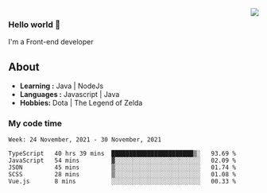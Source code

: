 <img align='right' src="https://github-readme-stats.vercel.app/api?username=jumodada&show_icons=true&theme=vue">

### Hello world 👋

I'm a Front-end developer 
    
## About
-  **Learning :** Java | NodeJs
-  **Languages :** Javascript | Java
-  **Hobbies:** Dota | The Legend of Zelda

### My code time

<!--START_SECTION:waka-->
```text
Week: 24 November, 2021 - 30 November, 2021

TypeScript   40 hrs 39 mins  ███████████████████████▒░   93.69 % 
JavaScript   54 mins         ▓░░░░░░░░░░░░░░░░░░░░░░░░   02.09 % 
JSON         45 mins         ▒░░░░░░░░░░░░░░░░░░░░░░░░   01.74 % 
SCSS         28 mins         ▒░░░░░░░░░░░░░░░░░░░░░░░░   01.08 % 
Vue.js       8 mins          ░░░░░░░░░░░░░░░░░░░░░░░░░   00.33 % 
```
<!--END_SECTION:waka-->
